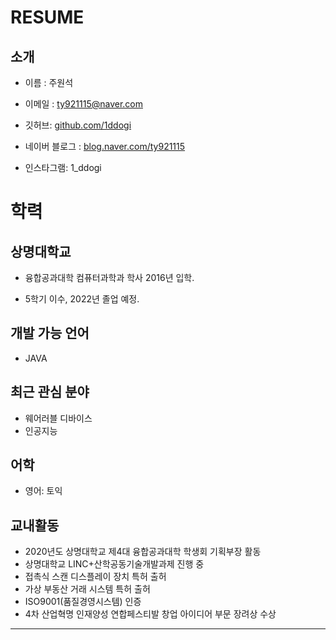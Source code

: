 # RESUME

## 소개
- 이름 : 주원석

- 이메일 : ty921115@naver.com
- 깃허브: [github.com/1ddogi](https://github.com/1ddogi)
- 네이버 블로그 : [blog.naver.com/ty921115](https://blog.naver.com/ty921115)
- 인스타그램: 1_ddogi

# 학력

## 상명대학교

- 융합공과대학 컴퓨터과학과 학사 2016년 입학.

- 5학기 이수, 2022년 졸업 예정.

## 개발 가능 언어
- JAVA

## 최근 관심 분야
- 웨어러블 디바이스
- 인공지능

## 어학
- 영어: 토익 

## 교내활동
- 2020년도 상명대학교 제4대 융합공과대학 학생회 기획부장 활동
- 상명대학교 LINC+산학공동기술개발과제 진행 중
- 접촉식 스캔 디스플레이 장치 특허 출허
- 가상 부동산 거래 시스템 특허 출허
- ISO9001(품질경영시스템) 인증
- 4차 산업혁명 인재양성 연합페스티발 창업 아이디어 부문 장려상 수상
---
